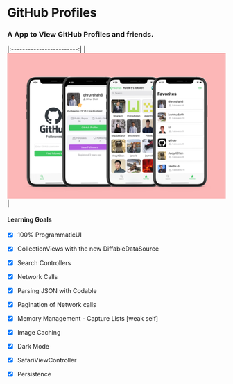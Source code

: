 # GitHub Profiles

### A App to View GitHub Profiles and friends. 
|:------------------------:|
|![](https://raw.githubusercontent.com/dhruvshah8/GitHubProfiles/master/ScreenShots/MainScreenOverview.png?token=AHH3VN6GCPNKVXWMY5SYSL27D5JRA)|

#### Learning Goals 
- [x] 100% ProgrammaticUI
- [x] CollectionViews with the new DiffableDataSource
- [x] Search Controllers
- [x] Network Calls
- [x] Parsing JSON with Codable
- [x] Pagination of Network calls
- [x] Memory Management - Capture Lists [weak self]
- [x] Image Caching
- [x] Dark Mode
- [x] SafariViewController
- [x] Persistence


